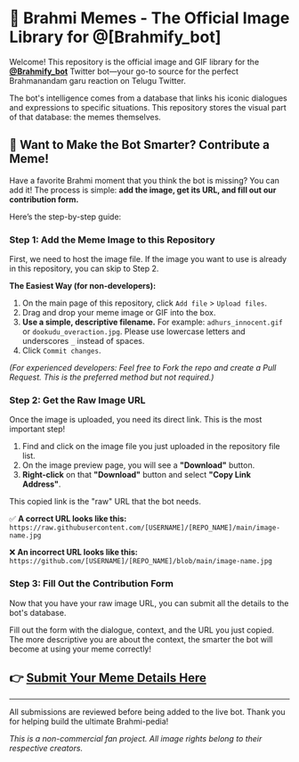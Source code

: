 # 📸 Brahmi Memes - The Official Image Library for @[Brahmify_bot]

Welcome! This repository is the official image and GIF library for the **[@Brahmify_bot](https://twitter.com/Brahmify_bot)** Twitter bot—your go-to source for the perfect Brahmanandam garu reaction on Telugu Twitter.

The bot's intelligence comes from a database that links his iconic dialogues and expressions to specific situations. This repository stores the visual part of that database: the memes themselves.

## 🙌 Want to Make the Bot Smarter? Contribute a Meme!

Have a favorite Brahmi moment that you think the bot is missing? You can add it! The process is simple: **add the image, get its URL, and fill out our contribution form.**

Here’s the step-by-step guide:

### Step 1: Add the Meme Image to this Repository

First, we need to host the image file. If the image you want to use is already in this repository, you can skip to Step 2.

**The Easiest Way (for non-developers):**
1.  On the main page of this repository, click `Add file` > `Upload files`.
2.  Drag and drop your meme image or GIF into the box.
3.  **Use a simple, descriptive filename.** For example: `adhurs_innocent.gif` or `dookudu_overaction.jpg`. Please use lowercase letters and underscores `_` instead of spaces.
4.  Click `Commit changes`.

*(For experienced developers: Feel free to Fork the repo and create a Pull Request. This is the preferred method but not required.)*

### Step 2: Get the Raw Image URL

Once the image is uploaded, you need its direct link. This is the most important step!

1.  Find and click on the image file you just uploaded in the repository file list.
2.  On the image preview page, you will see a **"Download"** button.
3.  **Right-click** on that **"Download"** button and select **"Copy Link Address"**.



This copied link is the "raw" URL that the bot needs.

✅ **A correct URL looks like this:**
`https://raw.githubusercontent.com/[USERNAME]/[REPO_NAME]/main/image-name.jpg`

❌ **An incorrect URL looks like this:**
`https://github.com/[USERNAME]/[REPO_NAME]/blob/main/image-name.jpg`

### Step 3: Fill Out the Contribution Form

Now that you have your raw image URL, you can submit all the details to the bot's database.

Fill out the form with the dialogue, context, and the URL you just copied. The more descriptive you are about the context, the smarter the bot will become at using your meme correctly!

## 👉 [Submit Your Meme Details Here](https://docs.google.com/forms/d/e/1FAIpQLScoG5cWFD3mOAtwulr-jOCElXD8xKiTCzLuguB7zARdCM4_SA/viewform?usp=sharing&ouid=103555496030742648241)

---

All submissions are reviewed before being added to the live bot. Thank you for helping build the ultimate Brahmi-pedia!

*This is a non-commercial fan project. All image rights belong to their respective creators.*
